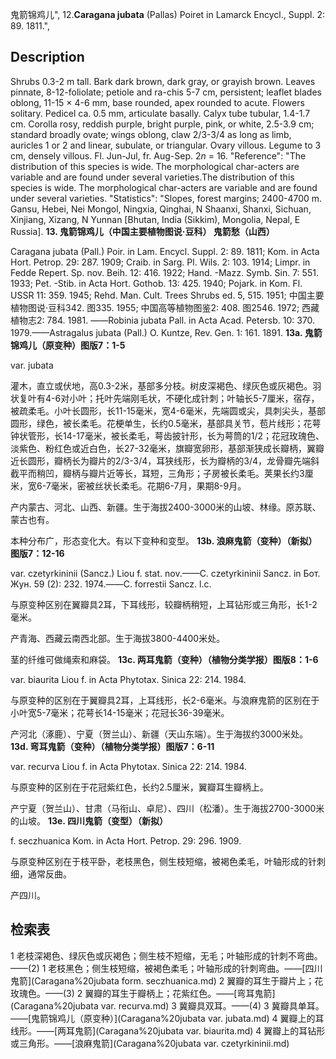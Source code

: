 鬼箭锦鸡儿",
12.**Caragana jubata** (Pallas) Poiret in Lamarck Encycl., Suppl. 2: 89. 1811.",

## Description
Shrubs 0.3-2 m tall. Bark dark brown, dark gray, or grayish brown. Leaves pinnate, 8-12-foliolate; petiole and ra-chis 5-7 cm, persistent; leaflet blades oblong, 11-15 × 4-6 mm, base rounded, apex rounded to acute. Flowers solitary. Pedicel ca. 0.5 mm, articulate basally. Calyx tube tubular, 1.4-1.7 cm. Corolla rosy, reddish purple, bright purple, pink, or white, 2.5-3.9 cm; standard broadly ovate; wings oblong, claw 2/3-3/4 as long as limb, auricles 1 or 2 and linear, subulate, or triangular. Ovary villous. Legume to 3 cm, densely villous. Fl. Jun-Jul, fr. Aug-Sep. 2*n* = 16.
  "Reference": "The distribution of this species is wide. The morphological char-acters are variable and are found under several varieties.The distribution of this species is wide. The morphological char-acters are variable and are found under several varieties.
  "Statistics": "Slopes, forest margins; 2400-4700 m. Gansu, Hebei, Nei Mongol, Ningxia, Qinghai, N Shaanxi, Shanxi, Sichuan, Xinjiang, Xizang, N Yunnan [Bhutan, India (Sikkim), Mongolia, Nepal, E Russia].
**13. 鬼箭锦鸡儿（中国主要植物图说·豆科） 鬼箭愁（山西）**

Caragana jubata (Pall.) Poir. in Lam. Encycl. Suppl. 2: 89. 1811; Kom. in Acta Hort. Petrop. 29: 287. 1909; Craib. in Sarg. Pl. Wils. 2: 103. 1914; Limpr. in Fedde Repert. Sp. nov. Beih. 12: 416. 1922; Hand. -Mazz. Symb. Sin. 7: 551. 1933; Pet. -Stib. in Acta Hort. Gothob. 13: 425. 1940; Pojark. in Kom. Fl. USSR 11: 359. 1945; Rehd. Man. Cult. Trees Shrubs ed. 5, 515. 1951; 中国主要植物图说·豆科342. 图335. 1955; 中国高等植物图鉴2: 408. 图2546. 1972; 西藏植物志2: 784. 1981. ——Robinia jubata Pall. in Acta Acad. Petersb. 10: 370. 1979.——Astragalus jubata (Pall.) O. Kuntze, Rev. Gen. 1: 161. 1891.
**13a. 鬼箭锦鸡儿（原变种）图版7：1-5**

var. jubata

灌木，直立或伏地，高0.3-2米，基部多分枝。树皮深褐色、绿灰色或灰褐色。羽状复叶有4-6对小叶；托叶先端刚毛状，不硬化成针刺；叶轴长5-7厘米，宿存，被疏柔毛。小叶长圆形，长11-15毫米，宽4-6毫米，先端圆或尖，具刺尖头，基部圆形，绿色，被长柔毛。花梗单生，长约0.5毫米，基部具关节，苞片线形；花萼钟状管形，长14-17毫米，被长柔毛，萼齿披针形，长为萼筒的1/2；花冠玫瑰色、淡紫色、粉红色或近白色，长27-32毫米，旗瓣宽卵形，基部渐狭成长瓣柄，翼瓣近长圆形，瓣柄长为瓣片的2/3-3/4，耳狭线形，长为瓣柄的3/4，龙骨瓣先端斜截平而稍凹，瓣柄与瓣片近等长，耳短，三角形；子房被长柔毛。荚果长约3厘米，宽6-7毫米，密被丝状长柔毛。花期6-7月，果期8-9月。

产内蒙古、河北、山西、新疆。生于海拔2400-3000米的山坡、林缘。原苏联、蒙古也有。

本种分布广，形态变化大。有以下变种和变型。
**13b. 浪麻鬼箭（变种）（新拟）图版7：12-16**

var. czetyrkininii (Sancz.) Liou f. stat. nov.——C. czetyrkininii Sancz. in Бот. Жун. 59 (2): 232. 1974.——C. forrestii Sancz. l.c.

与原变种区别在翼瓣具2耳，下耳线形，较瓣柄稍短，上耳钻形或三角形，长1-2毫米。

产青海、西藏云南西北部。生于海拔3800-4400米处。

茎的纤维可做绳索和麻袋。
**13c. 两耳鬼箭（变种）（植物分类学报）图版8：1-6**

var. biaurita Liou f. in Acta Phytotax. Sinica 22: 214. 1984.

与原变种的区别在于翼瓣具2耳，上耳线形，长2-6毫米。与浪麻鬼箭的区别在于小叶宽5-7毫米；花萼长14-15毫米；花冠长36-39毫米。

产河北（涿鹿）、宁夏（贺兰山）、新疆（天山东端）。生于海拔约3000米处。
**13d. 弯耳鬼箭（变种）（植物分类学报）图版7：6-11**

var. recurva Liou f. in Acta Phytotax. Sinica 22: 214. 1984.

与原变种的区别在于花冠紫红色，长约2.5厘米，翼瓣耳生瓣柄上。

产宁夏（贺兰山）、甘肃（马衔山、卓尼）、四川（松潘）。生于海拔2700-3000米的山坡。
**13e. 四川鬼箭（变型）（新拟）**

f. seczhuanica Kom. in Acta Hort. Petrop. 29: 296. 1909.

与原变种区别在于枝平卧，老枝黑色，侧生枝短缩，被褐色柔毛，叶轴形成的针刺细，通常反曲。

产四川。

## 检索表

1 老枝深褐色、绿灰色或灰褐色；侧生枝不短缩，无毛；叶轴形成的针刺不弯曲。——(2)
1 老枝黑色；侧生枝短缩，被褐色柔毛；叶轴形成的针刺弯曲。——[四川鬼箭](Caragana%20jubata form. seczhuanica.md)
2 翼瓣的耳生于瓣片上；花玫瑰色。——(3)
2 翼瓣的耳生于瓣柄上；花紫红色。——[弯耳鬼箭](Caragana%20jubata var. recurva.md)
3 冀瓣具双耳。——(4)
3 冀瓣具单耳。——[鬼箭锦鸡儿（原变种）](Caragana%20jubata var. jubata.md)
4 翼瓣上的耳线形。——[两耳鬼箭](Caragana%20jubata var. biaurita.md)
4 翼瓣上的耳钻形或三角形。——[浪麻鬼箭](Caragana%20jubata var. czetyrkininii.md)
